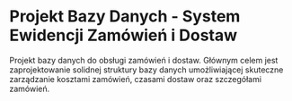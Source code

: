 # Projekt Bazy Danych - System Ewidencji Zamówień i Dostaw
Projekt bazy danych do obsługi zamówień i dostaw. Głównym celem jest zaprojektowanie solidnej struktury bazy danych umożliwiającej skuteczne zarządzanie kosztami zamówień, czasami dostaw oraz szczegółami zamówień.
